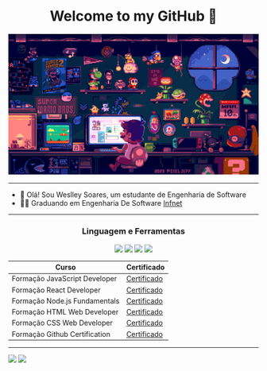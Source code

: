 <center>
    <h1 align="center">
        Welcome to my GitHub 🤟
    </h1>
</center>

![Super Mario Bros code](we.gif)


----

- 👋 Olá! Sou Weslley Soares, um estudante de Engenharia de Software <br>
- 👨‍🎓 Graduando em Engenharia De Software [Infnet](https://faculdadeinfnet.com.br/faculdade/engenharia-de-software/)<br>

---



<h3 align="center"> Linguagem e Ferramentas </h3>
<p align="center">
 <img src="https://cdn.jsdelivr.net/gh/devicons/devicon@latest/icons/html5/html5-original-wordmark.svg" width="70px"> <img src="https://cdn.jsdelivr.net/gh/devicons/devicon@latest/icons/css3/css3-original-wordmark.svg" width="70px"> <img src="https://cdn.jsdelivr.net/gh/devicons/devicon@latest/icons/javascript/javascript-original.svg" width="70px">   <img src="https://cdn.jsdelivr.net/gh/devicons/devicon@latest/icons/react/react-original-wordmark.svg" width="70px">



 |Curso | Certificado |
 |------|-------------|
 |Formação JavaScript Developer|[Certificado](https://www.dio.me/certificate/Q7SRLHEB/share)
 |Formação React Developer|[Certificado](#)
 |Formação Node.js Fundamentals|[Certificado](#)
 |Formação HTML Web Developer|[Certificado](#)
 |Formação CSS Web Developer|[Certificado](#)
 |Formação Github Certification|[Certificado](#) 


 </p>
 
---

<div>

<img loading="lazy" height="180em" src="https://github-readme-stats.vercel.app/api/top-langs/?username=weslleysoaresc&layout=compact&langs_count=7&theme=dracula"/>
<img loading="lazy" height="180em" src="https://github-readme-stats.vercel.app/api?username=weslleysoaresc&show_icons=true&theme=dracula&include_all_commits=true&count_private=true"/>

</div>








 
          
          
          
          
          
          

<!--
**Weslleysoaresc/weslleysoaresc** is a ✨ _special_ ✨ repository because its `README.md` (this file) appears on your GitHub profile.

Here are some ideas to get you started:

- 🔭 I’m currently working on ...
- 🌱 I’m currently learning ...
- 👯 I’m looking to collaborate on ...
- 🤔 I’m looking for help with ...
- 💬 Ask me about ...
- 📫 How to reach me: ...
- 😄 Pronouns: ...
- ⚡ Fun fact: ...
-->




[def]: https://github-readme-stats.vercel.app/api/top-langs/?username=Weslleysoaresc&layout=compact